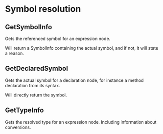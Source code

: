 # Symbol resolution

## GetSymbolInfo

Gets the referenced symbol for an expression node.

Will return a SymbolInfo containing the actual symbol, and if not, it will state a reason.

## GetDeclaredSymbol

Gets the actual symbol for a declaration node, for instance a method declaration from its syntax.

Will directly return the symbol.

## GetTypeInfo

Gets the resolved type for an expression node. Including information about conversions.